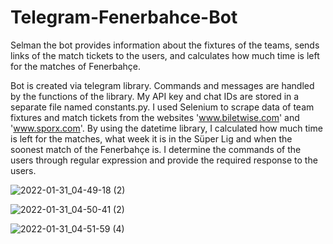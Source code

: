 # Telegram-Fenerbahce-Bot
Selman the bot provides information about the fixtures of the teams, sends links of the match tickets to the users, and calculates how much time is left for the matches of Fenerbahçe.

Bot is created via telegram library. Commands and messages are handled by the functions of the library. My API key and chat IDs are stored in a separate file named constants.py. I used Selenium to scrape data of team fixtures and match tickets from the websites 'www.biletwise.com' and 'www.sporx.com'. By using the datetime library, I calculated how much time is left for the matches, what week it is in the Süper Lig and when the soonest match of the Fenerbahçe is. I determine the commands of the users through regular expression and provide the required response to the users.  

![2022-01-31_04-49-18 (2)](https://user-images.githubusercontent.com/83069560/151731421-bc69999b-ac33-4ad0-85e9-c76be2944c46.png)

![2022-01-31_04-50-41 (2)](https://user-images.githubusercontent.com/83069560/151731446-c6329fa5-7140-4078-b232-161a58c3aa8d.png)

![2022-01-31_04-51-59 (4)](https://user-images.githubusercontent.com/83069560/151731453-684df154-19e8-42b3-b60f-7a36e6e4f9a8.png)

